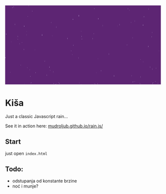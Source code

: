 [![](screen.png)](http://mudroljub.github.io/rain.js/)

# Kiša

Just a classic Javascript rain...

See it in action here: [mudroljub.github.io/rain.js/](http://mudroljub.github.io/rain.js/)

## Start

just open `index.html`

## Todo:
* odstupanja od konstante brzine
* noć i munje?
